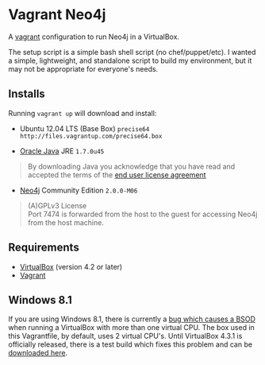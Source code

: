 # Vagrant Neo4j

A [vagrant](http://vagrantup.com) configuration to run Neo4j in a VirtualBox.

The setup script is a simple bash shell script (no chef/puppet/etc). I wanted a simple, lightweight, and standalone script to build my environment, but it may not be appropriate for everyone's needs.

## Installs

Running `vagrant up` will download and install:

* Ubuntu 12.04 LTS (Base Box) `precise64 http://files.vagrantup.com/precise64.box`

* [Oracle Java](http://www.java.com/) JRE `1.7.0u45`
> By downloading Java you acknowledge that you have read and accepted the terms of the [end user license agreement](http://www.oracle.com/technetwork/java/javase/terms/license/)

* [Neo4j](http://www.neo4j.org/) Community Edition `2.0.0-M06`
> (A)GPLv3 License<br>
> Port 7474 is forwarded from the host to the guest for accessing Neo4j from the host machine.

## Requirements

* [VirtualBox](https://www.virtualbox.org/) (version 4.2 or later)
* [Vagrant](http://www.vagrantup.com/)

## Windows 8.1

If you are using Windows 8.1, there is currently a [bug which causes a BSOD](https://forums.virtualbox.org/viewtopic.php?f=6&t=57893) when running a VirtualBox with more than one virtual CPU. The box used in this Vagrantfile, by default, uses 2 virtual CPU's. Until VirtualBox 4.3.1 is officially released, there is a test build which fixes this problem and can be [downloaded here](https://forums.virtualbox.org/viewtopic.php?f=6&t=57893&sid=80db4db5dc27ad05259e754bc766a511&start=15#p269232).
